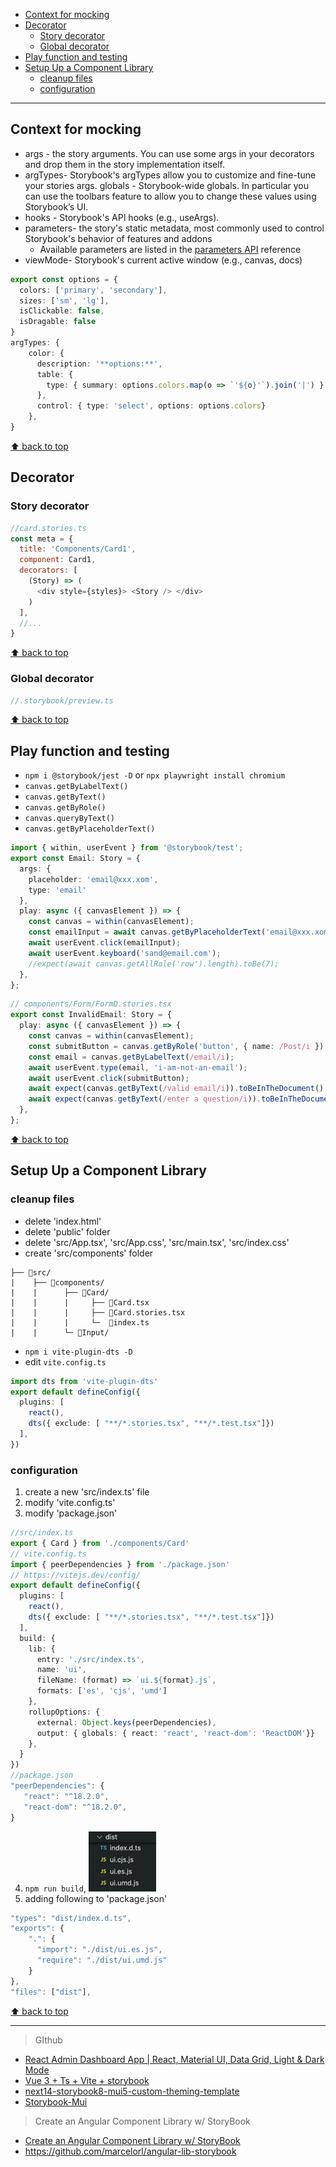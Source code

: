 - [Context for mocking](#context-for-mocking)
- [Decorator](#decorator)
  - [Story decorator](#story-decorator)
  - [Global decorator](#global-decorator)
- [Play function and testing](#play-function-and-testing)
- [Setup Up a Component Library](#setup-up-a-component-library)
  - [cleanup files](#cleanup-files)
  - [configuration](#configuration)
----------------------------------------------

## Context for mocking

- args - the story arguments. You can use some args in your decorators and drop them in the story implementation itself.
- argTypes- Storybook's argTypes allow you to customize and fine-tune your stories args.
globals - Storybook-wide globals. In particular you can use the toolbars feature to allow you to change these values using Storybook’s UI.
- hooks - Storybook's API hooks (e.g., useArgs).
- parameters- the story's static metadata, most commonly used to control Storybook's behavior of features and addons
  - Available parameters are listed in the [parameters API](https://storybook.js.org/docs/api/parameters#available-parameters) reference
- viewMode- Storybook's current active window (e.g., canvas, docs)

```ts
export const options = {
  colors: ['primary', 'secondary'],
  sizes: ['sm', 'lg'],
  isClickable: false,
  isDragable: false
}
argTypes: {
    color: {
      description: '**options:**',
      table: {
        type: { summary: options.colors.map(o => `'${o}'`).join('|') }
      },
      control: { type: 'select', options: options.colors}
    },
}
```

[⬆ back to top](#top)

## Decorator

### Story decorator

```js
//card.stories.ts
const meta = {
  title: 'Components/Card1',
  component: Card1,
  decorators: [
    (Story) => (
      <div style={styles}> <Story /> </div>
    )
  ],
  //...
}
```

[⬆ back to top](#top)

### Global decorator

```js
//.storybook/preview.ts

```

[⬆ back to top](#top)

## Play function and testing

- `npm i @storybook/jest -D` or `npx playwright install chromium`
- `canvas.getByLabelText()`
- `canvas.getByText()`
- `canvas.getByRole()`
- `canvas.queryByText()`
- `canvas.getByPlaceholderText()`

```ts
import { within, userEvent } from '@storybook/test';
export const Email: Story = {
  args: {
    placeholder: 'email@xxx.xom',
    type: 'email'
  },
  play: async ({ canvasElement }) => {
    const canvas = within(canvasElement);
    const emailInput = await canvas.getByPlaceholderText('email@xxx.xom');
    await userEvent.click(emailInput);
    await userEvent.keyboard('sand@email.com');
    //expect(await canvas.getAllRole('row').length).toBe(7);
  },
};
```

```ts
// components/Form/FormD.stories.tsx
export const InvalidEmail: Story = {
  play: async ({ canvasElement }) => {
    const canvas = within(canvasElement);
    const submitButton = canvas.getByRole('button', { name: /Post/i });
    const email = canvas.getByLabelText(/email/i);
    await userEvent.type(email, 'i-am-not-an-email');
    await userEvent.click(submitButton);
    await expect(canvas.getByText(/valid email/i)).toBeInTheDocument();
    await expect(canvas.getByText(/enter a question/i)).toBeInTheDocument();
  },
};
```

[⬆ back to top](#top)

## Setup Up a Component Library

### cleanup files

- delete 'index.html'
- delete 'public' folder
- delete 'src/App.tsx', 'src/App.css', 'src/main.tsx', 'src/index.css'
- create 'src/components' folder

```
├── 📂src/
|    ├── 📂components/
|    |      ├── 📂Card/
|    |      |     ├── 📄Card.tsx
|    |      |     ├── 📄Card.stories.tsx
|    |      |     └─  📄index.ts
|    |      └─ 📂Input/
```

- `npm i vite-plugin-dts -D`
- edit `vite.config.ts`

```ts
import dts from 'vite-plugin-dts'
export default defineConfig({
  plugins: [
    react(),
    dts({ exclude: [ "**/*.stories.tsx", "**/*.test.tsx"]})
  ],
})
```

### configuration

1. create a new 'src/index.ts' file
2. modify 'vite.config.ts'
3. modify 'package.json'

```ts
//src/index.ts
export { Card } from './components/Card'
// vite.config.ts
import { peerDependencies } from './package.json'
// https://vitejs.dev/config/
export default defineConfig({
  plugins: [
    react(),
    dts({ exclude: [ "**/*.stories.tsx", "**/*.test.tsx"]})
  ],
  build: {
    lib: {
      entry: './src/index.ts',
      name: 'ui',
      fileName: (format) => `ui.${format}.js`,
      formats: ['es', 'cjs', 'umd']
    },
    rollupOptions: {
      external: Object.keys(peerDependencies),
      output: { globals: { react: 'react', 'react-dom': 'ReactDOM'}}
    },
  }
})
//package.json
"peerDependencies": {
   "react": "^18.2.0",
   "react-dom": "^18.2.0",
}
```

4. `npm run build`,  ![lib build](./images/libbuild.png)
5. adding following to 'package.json'

```js
"types": "dist/index.d.ts",
"exports": {
    ".": {
      "import": "./dist/ui.es.js",
      "require": "./dist/ui.umd.js"
    }
},
"files": ["dist"],
```

[⬆ back to top](#top)

-----------------------------------------------
> GIthub
- [React Admin Dashboard App | React, Material UI, Data Grid, Light & Dark Mode](https://github.com/ed-roh/react-admin-dashboard/tree/master)
- [Vue 3 + Ts + Vite + storybook](https://github.com/baobaomi900901/storybook8/tree/main)
- [next14-storybook8-mui5-custom-theming-template](https://github.com/zautke/next14-storybook8-mui5-custom-theming-template)
- [Storybook-Mui](https://github.com/panntod/Storybook-Mui/tree/master)

> Create an Angular Component Library w/ StoryBook
- [Create an Angular Component Library w/ StoryBook](https://peakup.org/blog/create-an-angular-component-library-w-storybook/)
- https://github.com/marcelorl/angular-lib-storybook
